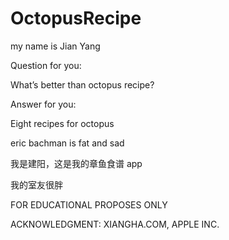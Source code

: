 # OctopusRecipe

my name is Jian Yang

Question for you:

What’s better than octopus recipe? 

Answer for you:

Eight recipes for octopus

eric bachman is fat and sad

我是建阳，这是我的章鱼食谱 app

我的室友很胖

FOR EDUCATIONAL PROPOSES ONLY

ACKNOWLEDGMENT: XIANGHA.COM, APPLE INC.
